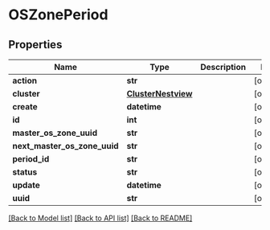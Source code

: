# OSZonePeriod

## Properties
Name | Type | Description | Notes
------------ | ------------- | ------------- | -------------
**action** | **str** |  | [optional] 
**cluster** | [**ClusterNestview**](ClusterNestview.md) |  | [optional] 
**create** | **datetime** |  | [optional] 
**id** | **int** |  | [optional] 
**master_os_zone_uuid** | **str** |  | [optional] 
**next_master_os_zone_uuid** | **str** |  | [optional] 
**period_id** | **str** |  | [optional] 
**status** | **str** |  | [optional] 
**update** | **datetime** |  | [optional] 
**uuid** | **str** |  | [optional] 

[[Back to Model list]](../README.md#documentation-for-models) [[Back to API list]](../README.md#documentation-for-api-endpoints) [[Back to README]](../README.md)


